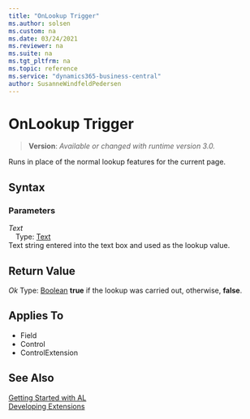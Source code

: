 ```yaml
---
title: "OnLookup Trigger"
ms.author: solsen
ms.custom: na
ms.date: 03/24/2021
ms.reviewer: na
ms.suite: na
ms.tgt_pltfrm: na
ms.topic: reference
ms.service: "dynamics365-business-central"
author: SusanneWindfeldPedersen
---
```

[//]: # (START>DO_NOT_EDIT)
[//]: # (IMPORTANT:Do not edit any of the content between here and the END>DO_NOT_EDIT.)
[//]: # (Any modifications should be made in the .xml files in the ModernDev repo.)
# OnLookup Trigger
> **Version**: _Available or changed with runtime version 3.0._

Runs in place of the normal lookup features for the current page.

## Syntax

### Parameters

*Text*  
&emsp;Type: [Text](../methods-auto/text/text-data-type.md)  
Text string entered into the text box and used as the lookup value.  

## Return Value

*Ok*
    Type: [Boolean](../methods-auto/boolean/boolean-data-type.md)
**true** if the lookup was carried out, otherwise, **false**.

## Applies To
- Field
- Control
- ControlExtension


[//]: # (IMPORTANT: END>DO_NOT_EDIT)
## See Also  
[Getting Started with AL](../devenv-get-started.md)  
[Developing Extensions](../devenv-dev-overview.md)  